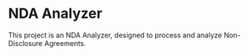 # NDA Analyzer

This project is an NDA Analyzer, designed to process and analyze Non-Disclosure Agreements.
